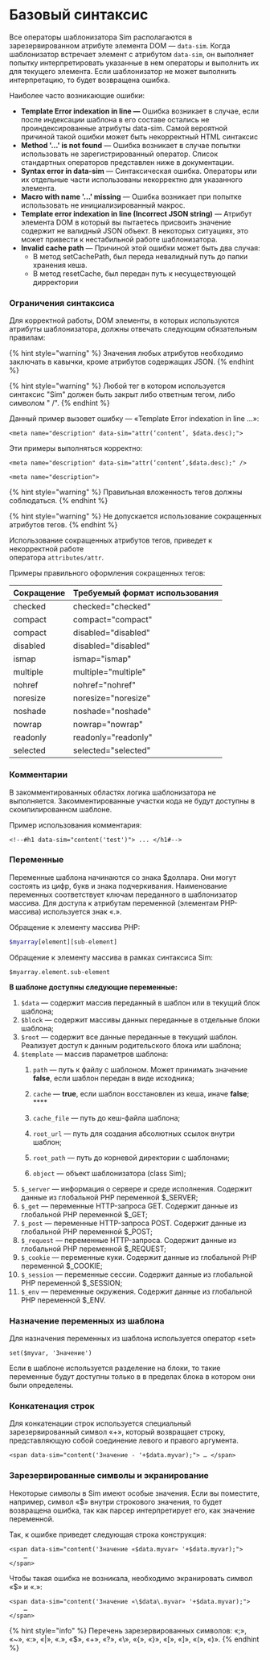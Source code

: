 # Базовый синтаксис

Все операторы шаблонизатора Sim располагаются в зарезервированном атрибуте элемента DOM — `data-sim`. Когда шаблонизатор встречает элемент с атрибутом `data-sim`, он выполняет попытку интерпретировать указанные в нем операторы и выполнить их для текущего элемента. Если шаблонизатор не может выполнить интерпретацию, то будет возвращена ошибка.

Наиболее часто возникающие ошибки:

* **Template Error indexation in line —** Ошибка возникает в случае, если после индексации шаблона в его составе остались не проиндексированные атрибуты data-sim. Самой вероятной причиной такой ошибки может быть некорректный HTML синтаксис
* **Method '…' is not found** — Ошибка возникает в случае попытки использовать не зарегистрированный оператор. Список стандартных операторов представлен ниже в документации.
* **Syntax error in data-sim** — Синтаксическая ошибка. Операторы или их отдельные части использованы некорректно для указанного элемента.
* **Macro with name '...' missing** — Ошибка возникает при попытке использовать не инициализированный макрос.
* **Template error indexation in line \(Incorrect JSON string\)** — Атрибут элемента DOM в который вы пытаетесь присвоить значение содержит не валидный JSON объект. В некоторых ситуациях, это может привести к нестабильной работе шаблонизатора.
* **Invalid cache path** — Причиной этой ошибки может быть два случая:
  * В метод setCachePath, был переда невалидный путь до папки хранения кеша.
  * В метод resetCache, был передан путь к несуществующей дирректории

### Ограничения синтаксиса

Для корректной работы, DOM элементы, в которых используются атрибуты шаблонизатора, должны отвечать следующим обязательным правилам:

{% hint style="warning" %}
Значения любых атрибутов необходимо заключать в кавычки, кроме атрибутов содержащих JSON.
{% endhint %}

{% hint style="warning" %}
Любой тег в котором используется синтаксис "Sim" должен быть закрыт либо ответным тегом, либо символом " /".
{% endhint %}

Данный пример вызовет ошибку — «Template Error indexation in line …»:

```markup
<meta name="description" data-sim="attr(‘content’, $data.desc);">
```

Эти примеры выполняться корректно:

```markup
<meta name="description" data-sim="attr(‘content’,$data.desc);" />
```

```markup
<meta name="description">
```

{% hint style="warning" %}
Правильная вложенность тегов должны соблюдаться.
{% endhint %}

{% hint style="warning" %}
Не допускается использование сокращенных атрибутов тегов.
{% endhint %}

Использование сокращенных атрибутов тегов, приведет к некорректной работе   
оператора `attributes/attr`.

Примеры правильного оформления сокращенных тегов:

| Сокращение | Требуемый формат использования |
| :--- | :--- |
| checked | checked="checked" |
| compact | compact="compact" |
| compact | disabled="disabled" |
| disabled | disabled="disabled" |
| ismap | ismap="ismap" |
| multiple | multiple="multiple" |
| nohref | nohref="nohref" |
| noresize | noresize="noresize" |
| noshade | noshade="noshade" |
| nowrap | nowrap="nowrap" |
| readonly | readonly="readonly" |
| selected | selected="selected" |

### Комментарии

В закомментированных областях логика шаблонизатора не выполняется. Закомментированные участки кода не будут доступны в скомпилированном шаблоне.

Пример использования комментария:

```markup
<!--#h1 data-sim="content('test')"> ... </h1#-->
```

### Переменные

Переменные шаблона начинаются со знака $доллара. Они могут состоять из цифр, букв и знака подчеркивания. Наименование переменных соответствует ключам переданного в шаблонизатор массива. Для доступа к атрибутам переменной \(элементам PHP-массива\) используется знак «.».

Обращение к элементу массива PHP:

```php
$myarray[element][sub-element]
```

Обращение к элементу массива в рамках синтаксиса Sim:

```text
$myarray.element.sub-element
```

**В шаблоне доступны следующие переменные:**

1. `$data` — содержит массив переданный в шаблон или в текущий блок шаблона; 
2. `$block` — содержит массивы данных переданные в отдельные блоки шаблона; 
3. `$root` — содержит все данные переданные в текущий шаблон. Реализует доступ к данным родительского блока или шаблона; 
4. `$template` — массив параметров шаблона: 
   1. `path` — путь к файлу с шаблоном. Может принимать значение **false**, если шаблон передан в виде исходника; 
   2. `cache` — **true**, если шаблон восстановлен из кеша, иначе **false**; ****
   3. `cache_file` — путь до кеш-файла шаблона; 
   4. `root_url` — путь для создания абсолютных ссылок внутри шаблон;

   5. `root_path` — путь до корневой директории с шаблонами; 
   6. `object` — объект шаблонизатора \(class Sim\); 
5. `$_server` — информация о сервере и среде исполнения. Содержит данные из глобальной PHP переменной $\_SERVER; 
6. `$_get` — переменные HTTP-запроса GET. Содержит данные из глобальной PHP переменной $\_GET; 
7. `$_post` — переменные HTTP-запроса POST. Содержит данные из глобальной PHP переменной $\_POST; 
8. `$_request` — переменные HTTP-запроса. Содержит данные из глобальной PHP переменной $\_REQUEST; 
9. `$_cookie` — переменные куки. Содержит данные из глобальной PHP переменной $\_COOKIE; 
10. `$_session` — переменные сессии. Содержит данные из глобальной PHP переменной $\_SESSION; 
11. `$_env` — переменные окружения. Содержит данные из глобальной PHP переменной $\_ENV.

### Назначение переменных из шаблона

Для назначения переменных из шаблона используется оператор «set»

```markup
set($myvar, 'Значение')
```

Если в шаблоне используется разделение на блоки, то такие переменные будут доступны только в в пределах блока в котором они были определены.

### Конкатенация строк

Для конкатенации строк используется специальный зарезервированный символ «+», который возвращает строку, представляющую собой соединение левого и правого аргумента.

```markup
<span data-sim="content('Значение - '+$data.myvar);"> … </span>
```

### Зарезервированные символы и экранирование

Некоторые символы в Sim имеют особые значения. Если вы поместите, например, символ «$» внутри строкового значения, то будет возвращена ошибка, так как парсер интерпретирует его, как значение переменной.

Так, к ошибке приведет следующая строка конструкция:

```markup
<span data-sim="content('Значение «$data.myvar» '+$data.myvar);"> 
    … 
</span>​
```

Чтобы такая ошибка не возникала, необходимо экранировать символ «$» и «.»:

```markup
<span data-sim="content('Значение «\$data\.myvar» '+$data.myvar);"> 
    … 
</span>​
```

{% hint style="info" %}
Перечень зарезервированных символов: «;», «~», «:», «\|», «.», «$», «+», «?», «\», «{», «}», «\[», «\]», «\(», «\)».
{% endhint %}





